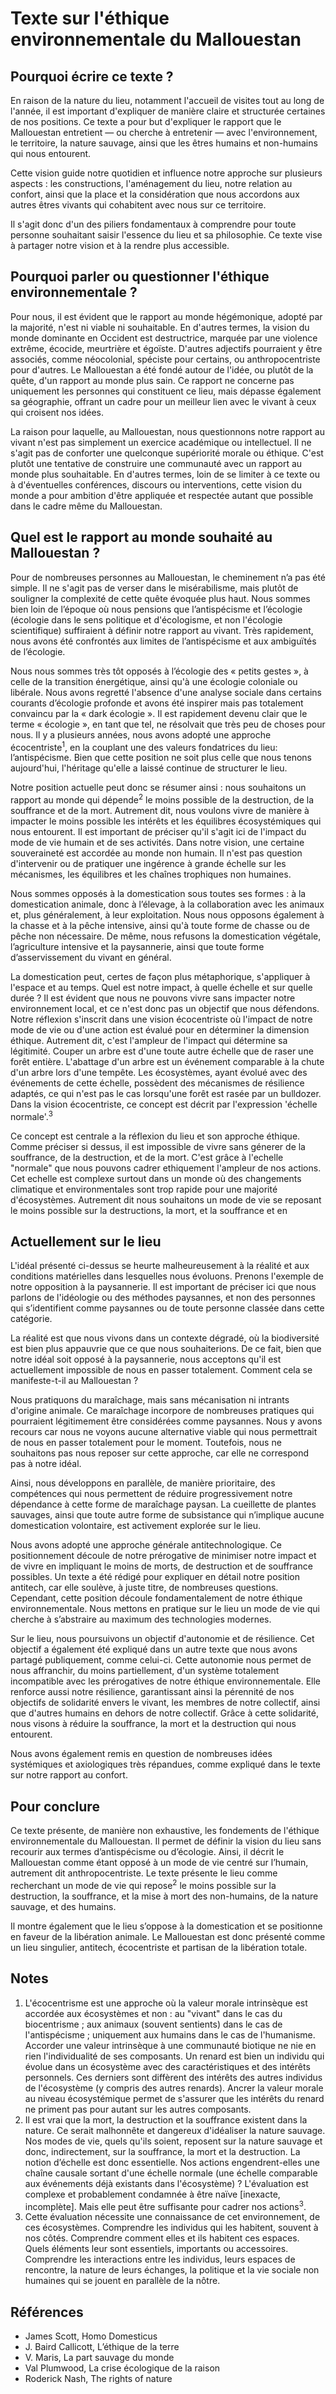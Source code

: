 # Texte sur l'éthique environnementale du Mallouestan
## Pourquoi écrire ce texte ?
En raison de la nature du lieu, notamment l'accueil de visites tout au long de l'année, il est important d'expliquer de manière claire et structurée certaines de nos positions. Ce texte a pour but d'expliquer le rapport que le Mallouestan entretient — ou cherche à entretenir — avec l'environnement, le territoire, la nature sauvage, ainsi que les êtres humains et non-humains qui nous entourent.

Cette vision guide notre quotidien et influence notre approche sur plusieurs aspects : les constructions, l'aménagement du lieu, notre relation au confort, ainsi que la place et la considération que nous accordons aux autres êtres vivants qui cohabitent avec nous sur ce territoire.

Il s'agit donc d'un des piliers fondamentaux à comprendre pour toute personne souhaitant saisir l'essence du lieu et sa philosophie. Ce texte vise à partager notre vision et à la rendre plus accessible.

## Pourquoi parler ou questionner l'éthique environnementale ?

Pour nous, il est évident que le rapport au monde hégémonique, adopté par la majorité, n'est ni viable ni souhaitable. En d'autres termes, la vision du monde dominante en Occident est destructrice, marquée par une violence extrême, écocide, meurtrière et égoïste. D'autres adjectifs pourraient y être associés, comme néocolonial, spéciste pour certains, ou anthropocentriste pour d'autres. Le Mallouestan a été fondé autour de l'idée, ou plutôt de la quête, d'un rapport au monde plus sain. Ce rapport ne concerne pas uniquement les personnes qui constituent ce lieu, mais dépasse également sa géographie, offrant un cadre pour un meilleur lien avec le vivant à ceux qui croisent nos idées.

La raison pour laquelle, au Mallouestan, nous questionnons notre rapport au vivant n'est pas simplement un exercice académique ou intellectuel. Il ne s'agit pas de conforter une quelconque supériorité morale ou éthique. C'est plutôt une tentative de construire une communauté avec un rapport au monde plus souhaitable. En d'autres termes, loin de se limiter à ce texte ou à d'éventuelles conférences, discours ou interventions, cette vision du monde a pour ambition d'être appliquée et respectée autant que possible dans le cadre même du Mallouestan.

## Quel est le rapport au monde souhaité au Mallouestan ?

Pour de nombreuses personnes au Mallouestan, le cheminement n’a pas été simple. Il ne s'agit pas de verser dans le misérabilisme, mais plutôt de souligner la complexité de cette quête évoquée plus haut. Nous sommes bien loin de l’époque où nous pensions que l’antispécisme et l’écologie (écologie dans le sens politique et d'écologisme, et non l'écologie scientifique) suffiraient à définir notre rapport au vivant. Très rapidement, nous avons été confrontés aux limites de l’antispécisme et aux ambiguïtés de l’écologie.

Nous nous sommes très tôt opposés à l’écologie des « petits gestes », à celle de la transition énergétique, ainsi qu'à une écologie coloniale ou libérale. Nous avons regretté l'absence d'une analyse sociale dans certains courants d’écologie profonde et avons été inspirer mais pas totalement convaincu par la « dark écologie ». Il est rapidement devenu clair que le terme « écologie », en tant que tel, ne résolvait que très peu de choses pour nous. Il y a plusieurs années, nous avons adopté une approche écocentriste<sup>1</sup>, en la couplant une des valeurs fondatrices du lieu: l’antispécisme. Bien que cette position ne soit plus celle que nous tenons aujourd'hui, l'héritage qu'elle a laissé continue de structurer le lieu.

Notre position actuelle peut donc se résumer ainsi : nous souhaitons un rapport au monde qui dépende<sup>2</sup> le moins possible de la destruction, de la souffrance et de la mort. Autrement dit, nous voulons vivre de manière à impacter le moins possible les intérêts et les équilibres écosystémiques qui nous entourent. Il est important de préciser qu'il s'agit ici de l'impact du mode de vie humain et de ses activités. Dans notre vision, une certaine souveraineté est accordée au monde non humain. Il n'est pas question d'intervenir ou de pratiquer une ingérence à grande échelle sur les mécanismes, les équilibres et les chaînes trophiques non humaines.

Nous sommes opposés à la domestication sous toutes ses formes : à la domestication animale, donc à l’élevage, à la collaboration avec les animaux et, plus généralement, à leur exploitation. Nous nous opposons également à la chasse et à la pêche intensive, ainsi qu'à toute forme de chasse ou de pêche non nécessaire. De même, nous refusons la domestication végétale, l’agriculture intensive et la paysannerie, ainsi que toute forme d’asservissement du vivant en général. 

La domestication peut, certes de façon plus métaphorique, s'appliquer à l'espace et au temps. Quel est notre impact, à quelle échelle et sur quelle durée ? Il est évident que nous ne pouvons vivre sans impacter notre environnement local, et ce n'est donc pas un objectif que nous défendons. Notre réflexion s'inscrit dans une vision écocentriste où l'impact de notre mode de vie ou d'une action est évalué pour en déterminer la dimension éthique. Autrement dit, c'est l'ampleur de l'impact qui détermine sa légitimité. Couper un arbre est d'une toute autre échelle que de raser une forêt entière. L'abattage d'un arbre est un événement comparable à la chute d'un arbre lors d'une tempête. Les écosystèmes, ayant évolué avec des événements de cette échelle, possèdent des mécanismes de résilience adaptés, ce qui n'est pas le cas lorsqu'une forêt est rasée par un bulldozer. Dans la vision écocentriste, ce concept est décrit par l'expression 'échelle normale'.<sup>3</sup>

Ce concept est centrale a la réflexion du lieu et son approche éthique. Comme préciser si dessus, il est impossible de vivre sans génerer de la souffrance, de la destruction, et de la mort. C'est grâce à l'echelle "normale" que nous pouvons cadrer ethiquement l'ampleur de nos actions. Cet echelle est complexe surtout dans un monde où des changements climatique et environmentales sont trop rapide pour une majorité d'écosystèmes. Autrement dit nous souhaitons un mode de vie se reposant le moins possible sur la destructions, la mort, et la souffrance et en   

## Actuellement sur le lieu

L'idéal présenté ci-dessus se heurte malheureusement à la réalité et aux conditions matérielles dans lesquelles nous évoluons. Prenons l'exemple de notre opposition à la paysannerie. Il est important de préciser ici que nous parlons de l'idéologie ou des méthodes paysannes, et non des personnes qui s’identifient comme paysannes ou de toute personne classée dans cette catégorie.

La réalité est que nous vivons dans un contexte dégradé, où la biodiversité est bien plus appauvrie que ce que nous souhaiterions. De ce fait, bien que notre idéal soit opposé à la paysannerie, nous acceptons qu'il est actuellement impossible de nous en passer totalement. Comment cela se manifeste-t-il au Mallouestan ?

Nous pratiquons du maraîchage, mais sans mécanisation ni intrants d'origine animale. Ce maraîchage incorpore de nombreuses pratiques qui pourraient légitimement être considérées comme paysannes. Nous y avons recours car nous ne voyons aucune alternative viable qui nous permettrait de nous en passer totalement pour le moment. Toutefois, nous ne souhaitons pas nous reposer sur cette approche, car elle ne correspond pas à notre idéal.

Ainsi, nous développons en parallèle, de manière prioritaire, des compétences qui nous permettent de réduire progressivement notre dépendance à cette forme de maraîchage paysan. La cueillette de plantes sauvages, ainsi que toute autre forme de subsistance qui n’implique aucune domestication volontaire, est activement explorée sur le lieu.

Nous avons adopté une approche générale antitechnologique. Ce positionnement découle de notre prérogative de minimiser notre impact et de vivre en impliquant le moins de morts, de destruction et de souffrance possibles. Un texte a été rédigé pour expliquer en détail notre position antitech, car elle soulève, à juste titre, de nombreuses questions. Cependant, cette position découle fondamentalement de notre éthique environnementale. Nous mettons en pratique sur le lieu un mode de vie qui cherche à s’abstraire au maximum des technologies modernes.

Sur le lieu, nous poursuivons un objectif d'autonomie et de résilience. Cet objectif a également été expliqué dans un autre texte que nous avons partagé publiquement, comme celui-ci. Cette autonomie nous permet de nous affranchir, du moins partiellement, d'un système totalement incompatible avec les prérogatives de notre éthique environnementale. Elle renforce aussi notre résilience, garantissant ainsi la pérennité de nos objectifs de solidarité envers le vivant, les membres de notre collectif, ainsi que d'autres humains en dehors de notre collectif. Grâce à cette solidarité, nous visons à réduire la souffrance, la mort et la destruction qui nous entourent.

Nous avons également remis en question de nombreuses idées systémiques et axiologiques très répandues, comme expliqué dans le texte sur notre rapport au confort.

## Pour conclure

Ce texte présente, de manière non exhaustive, les fondements de l'éthique environnementale du Mallouestan. Il permet de définir la vision du lieu sans recourir aux termes d’antispécisme ou d’écologie. Ainsi, il décrit le Mallouestan comme étant opposé à un mode de vie centré sur l’humain, autrement dit anthropocentriste. Le texte présente le lieu comme recherchant un mode de vie qui repose<sup>2</sup> le moins possible sur la destruction, la souffrance, et la mise à mort des non-humains, de la nature sauvage, et des humains.

Il montre également que le lieu s’oppose à la domestication et se positionne en faveur de la libération animale. Le Mallouestan est donc présenté comme un lieu singulier, antitech, écocentriste et partisan de la libération totale.

## Notes

1. L'écocentrisme est une approche où la valeur morale intrinsèque est accordée aux écosystèmes et non : au "vivant" dans le cas du biocentrisme ; aux animaux (souvent sentients) dans le cas de l'antispécisme ; uniquement aux humains dans le cas de l'humanisme. Accorder une valeur intrinsèque à une communauté biotique ne nie en rien l'individualité de ses composants. Un renard est bien un individu qui évolue dans un écosystème avec des caractéristiques et des intérêts personnels. Ces derniers sont diffèrent des intérêts des autres individus de l'écosystème (y compris des autres renards). Ancrer la valeur morale au niveau écosystémique permet de s'assurer que les intérêts du renard ne priment pas pour autant sur les autres composants.
2. Il est vrai que la mort, la destruction et la souffrance existent dans la nature. Ce serait malhonnête et dangereux d'idéaliser la nature sauvage. Nos modes de vie, quels qu'ils soient, reposent sur la nature sauvage et donc, indirectement, sur la souffrance, la mort et la destruction. La notion d’échelle est donc essentielle. Nos actions engendrent-elles une chaîne causale sortant d'une échelle normale (une échelle comparable aux événements déjà existants dans l'écosystème) ? L'évaluation est complexe et probablement condamnée à être naïve [inexacte, incomplète]. Mais elle peut être suffisante pour cadrer nos actions<sup>3</sup>.
3. Cette évaluation nécessite une connaissance de cet environnement, de ces écosystèmes. Comprendre les individus qui les habitent, souvent à nos côtés. Comprendre comment elles et ils habitent ces espaces. Quels éléments leur sont essentiels, importants ou accessoires. Comprendre les interactions entre les individus, leurs espaces de rencontre, la nature de leurs échanges, la politique et la vie sociale non humaines qui se jouent en parallèle de la nôtre.

## Références

- James Scott, Homo Domesticus
- J. Baird Callicott, L’éthique de la terre
- V. Maris, La part sauvage du monde
- Val Plumwood, La crise écologique de la raison 
- Roderick Nash, The rights of nature
